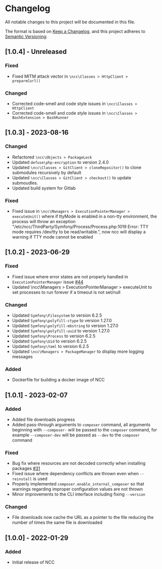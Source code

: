 # Changelog

All notable changes to this project will be documented in this file.

The format is based on [Keep a Changelog](https://keepachangelog.com/en/1.0.0/),
and this project adheres to [Semantic Versioning](https://semver.org/spec/v2.0.0.html).

## [1.0.4] - Unreleased

### Fixed
 - Fixed MITM attack vector in `\ncc\Classes > HttpClient > prepareCurl()`

### Changed
 - Corrected code-smell and code style issues in `\ncc\Classes > HttpClient`
 - Corrected code-smell and code style issues in `\ncc\Classes > BashExtension > BashRunner` 



## [1.0.3] - 2023-08-16

### Changed
 - Refactored `\ncc\Objects > PackageLock`
 - Updated `defuse\php-encryption` to version 2.4.0
 - Updated `\ncc\Classes > GitClient > cloneRepositor()` to clone submodules recursively by default
 - Updated `\ncc\Classes > GitClient > checkout()` to update submoudles.
 - Updated build system for Gitlab

### Fixed
 - Fixed issue in `\ncc\Managers > ExecutionPointerManager > executeUnit()` where if ttyMode is enabled in a non-tty
   environment, the process will throw an exception
   "/etc/ncc/ThirdParty/Symfony/Process/Process.php:1019 Error: TTY mode requires /dev/tty to be read/writable.", now
   ncc will display a warning if TTY mode cannot be enabled


## [1.0.2] - 2023-06-29

### Fixed
 - Fixed issue where error states are not properly handled in `ExecutionPointerManager` issue [#44](https://git.n64.cc/nosial/ncc/-/issues/44)
 - Updated \ncc\Managers > ExecutionPointerManager > executeUnit to set processes to run forever if a timeout is not set/null

### Changed
 - Updated `Symfony\Filesystem` to version 6.2.5
 - Updated `Symfony\polyfill-ctype` to version 1.27.0
 - Updated `Symfony\polyfill-mbstring` to version 1.27.0
 - Updated `Symfony\polyfill-uuid` to version 1.27.0
 - Updated `Symfony\Process` to version 6.2.5
 - Updated `Symfony\Uid` to version 6.2.5
 - Updated `Symfony\Yaml` to version 6.2.5
 - Updated `\ncc\Managers > PackageManager` to display more logging messages

### Added
 - Dockerfile for building a docker image of NCC

## [1.0.1] - 2023-02-07

### Added
 - Added file downloads progress
 - Added pass-through arguments to `composer` command, all arguments beginning with `--composer-` will be passed to the 
   `composer` command, for example `--composer-dev` will be passed as `--dev` to the `composer` command

### Fixed
 - Bug fix where resources are not decoded correctly when installing packages [#31](https://git.n64.cc/nosial/ncc/-/issues/42)
 - Fixed issue where dependency conflicts are thrown even when `--reinstall` is used
 - Properly implemented `composer.enable_internal_composer` so that warnings regarding improper configuration values are not thrown
 - Minor improvements to the CLI interface including fixing `--version`

### Changed
 - File downloads now cache the URL as a pointer to the file reducing the number of times the same file is downloaded

## [1.0.0] - 2022-01-29

### Added
 - Initial release of NCC